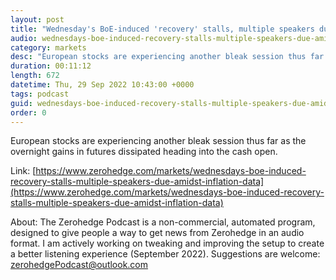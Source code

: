 ```yaml
---
layout: post
title: "Wednesday's BoE-induced 'recovery' stalls, multiple speakers due amidst inflation data - Newsquawk US Market Open"
audio: wednesdays-boe-induced-recovery-stalls-multiple-speakers-due-amidst-inflation-data-0
category: markets
desc: "European stocks are experiencing another bleak session thus far as the overnight gains in futures dissipated heading into the cash open."
duration: 00:11:12
length: 672
datetime: Thu, 29 Sep 2022 10:43:00 +0000
tags: podcast
guid: wednesdays-boe-induced-recovery-stalls-multiple-speakers-due-amidst-inflation-data-0
order: 0
---
```

European stocks are experiencing another bleak session thus far as the overnight gains in futures dissipated heading into the cash open.

Link: [https://www.zerohedge.com/markets/wednesdays-boe-induced-recovery-stalls-multiple-speakers-due-amidst-inflation-data](https://www.zerohedge.com/markets/wednesdays-boe-induced-recovery-stalls-multiple-speakers-due-amidst-inflation-data)

About: The Zerohedge Podcast is a non-commercial, automated program, designed to give people a way to get news from Zerohedge in an audio format.  I am actively working on tweaking and improving the setup to create a better listening experience (September 2022).  Suggestions are welcome: [zerohedgePodcast@outlook.com](mailto:zerohedgePodcast@outlook.com)